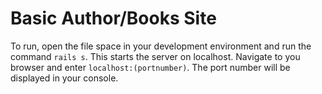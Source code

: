# Basic Author/Books Site

To run, open the file space in your development environment and run the command `rails s`.  This starts the server on localhost.  Navigate to you browser and enter `localhost:(portnumber)`.  The port number will be displayed in your console.
